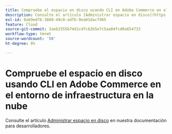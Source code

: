 ```yaml
---
title: Compruebe el espacio en disco usando CLI en Adobe Commerce en el entorno de infraestructura en la nube
description: Consulte el artículo [Administrar espacio en disco](https://experienceleague.adobe.com/es/docs/commerce-cloud-service/user-guide/develop/storage/manage-disk-space) en nuestra documentación para desarrolladores.
exl-id: 0a69ed76-3860-49c0-adfb-9ea01dacf965
feature: Cloud
source-git-commit: 2aeb2355b74d1cdfc62b5e7c5aa04fcd0a654733
workflow-type: tm+mt
source-wordcount: '50'
ht-degree: 0%

---
```


# Compruebe el espacio en disco usando CLI en Adobe Commerce en el entorno de infraestructura en la nube

Consulte el artículo [Administrar espacio en disco](https://experienceleague.adobe.com/es/docs/commerce-cloud-service/user-guide/develop/storage/manage-disk-space) en nuestra documentación para desarrolladores.
